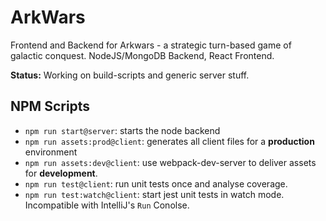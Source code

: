 # ArkWars

Frontend and Backend for Arkwars - a strategic turn-based game of galactic conquest. NodeJS/MongoDB Backend, React Frontend.

**Status:** Working on build-scripts and generic server stuff.

## NPM Scripts

* `npm run start@server`: starts the node backend
* `npm run assets:prod@client`: generates all client files for a **production** environment
* `npm run assets:dev@client`: use webpack-dev-server to deliver assets for **development**.
* `npm run test@client`: run unit tests once and analyse coverage.
* `npm run test:watch@client`: start jest unit tests in watch mode. Incompatible with IntelliJ's `Run` Conolse.

